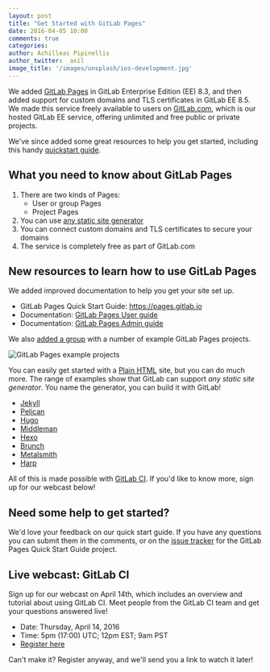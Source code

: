 ```yaml
---
layout: post
title: "Get Started with GitLab Pages"
date: 2016-04-05 10:00
comments: true
categories:
author: Achilleas Pipinellis
author_twitter: _axil
image_title: '/images/unsplash/ios-development.jpg'
---
```


We added [GitLab Pages][docs-pages] in GitLab Enterprise Edition (EE) 8.3, and
then added support for custom domains and TLS certificates in GitLab EE 8.5. We
made this service freely available to users on [GitLab.com](https://gitlab.com),
which is our hosted GitLab EE service, offering unlimited and free public or
private projects.

We've since added some great resources to help you get started, including this
handy [quickstart guide][quickstart].

<!-- more -->

## What you need to know about GitLab Pages

1. There are two kinds of Pages:
    - User or group Pages
    - Project Pages
2. You can use [any static site generator][staticgen]
3. You can connect custom domains and TLS certificates to secure your domains
4. The service is completely free as part of GitLab.com

## New resources to learn how to use GitLab Pages

We added improved documentation to help you get your site set up.

- GitLab Pages Quick Start Guide: https://pages.gitlab.io
- Documentation: [GitLab Pages User guide][docs-pages]
- Documentation: [GitLab Pages Admin guide][docs-adminpages]

We also [added a group][group] with a number of example GitLab Pages projects.

![GitLab Pages example projects](/images/blogimages/gitlab-pages-examples.png)

You can easily get started with a [Plain HTML](https://gitlab.com/pages/plain-html)
site, but you can do much more.
The range of examples show that GitLab can support *any static site generator*.
You name the generator, you can build it with GitLab!

- [Jekyll](https://gitlab.com/pages/jekyll)
- [Pelican](https://gitlab.com/pages/pelican)
- [Hugo](https://gitlab.com/pages/hugo)
- [Middleman](https://gitlab.com/pages/middleman)
- [Hexo](https://gitlab.com/pages/hexo)
- [Brunch](https://gitlab.com/pages/brunch)
- [Metalsmith](https://gitlab.com/pages/metalsmith)
- [Harp](https://gitlab.com/pages/harp)

All of this is made possible with [GitLab CI][ci]. If you'd like to know more,
sign up for our webcast below!

## Need some help to get started?

We'd love your feedback on our quick start guide.
If you have any questions you can submit them in the comments,
or on the [issue tracker] for the GitLab Pages Quick Start Guide project.

## Live webcast: GitLab CI

Sign up for our webcast on April 14th, which includes an overview and tutorial
about using GitLab CI. Meet people from the GitLab CI team and get your questions
answered live!

- Date: Thursday, April 14, 2016
- Time: 5pm (17:00) UTC; 12pm EST; 9am PST
- [Register here](http://page.gitlab.com/apr-2016-gitlab-intro-ci-webcast.html)

Can't make it? Register anyway, and we'll send you a link to watch it later!

[issue tracker]: https://gitlab.com/pages/pages.gitlab.io/issues
[docs-pages]: http://doc.gitlab.com/ee/pages/README.html
[docs-adminpages]: http://doc.gitlab.com/ee/pages/administration.html
[quickstart]: https://pages.gitlab.io
[group]: https://gitlab.com/groups/pages
[ci]: https://about.gitlab.com/gitlab-ci/
[staticgen]: https://www.staticgen.com/
